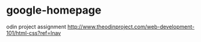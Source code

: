 google-homepage
===============

odin project assignment
http://www.theodinproject.com/web-development-101/html-css?ref=lnav
